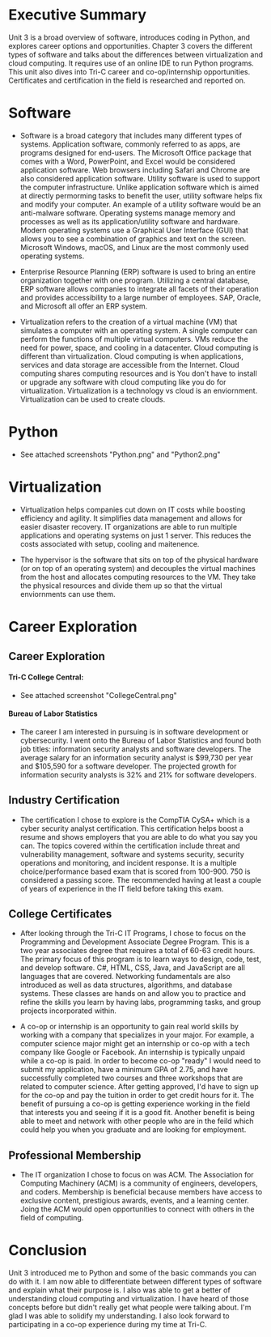 # Executive Summary
Unit 3 is a broad overview of software, introduces coding in Python, and explores career options and opportunities. Chapter 3 covers the different types of software and talks about the differences between virtualization and cloud computing. It requires use of an online IDE to run Python programs. This unit also dives into Tri-C career and co-op/internship opportunities. Certificates and certification in the field is researched and reported on.

# Software
* Software is a broad category that includes many different types of systems. Application software, commonly referred to as apps, are programs designed for end-users. The Microsoft Office package that comes with a Word, PowerPoint, and Excel would be considered application software. Web browsers including Safari and Chrome are also considered application software. Utility software is used to support the computer infrastructure. Unlike application software which is aimed at directly permorming tasks to benefit the user, utility software helps fix and modify your computer. An example of a utility software would be an anti-malware software. Operating systems manage memory and processes as well as its application/utility software and hardware. Modern operating systems use a Graphical User Interface (GUI) that allows you to see a combination of graphics and text on the screen. Microsoft Windows, macOS, and Linux are the most commonly used operating systems.

* Enterprise Resource Planning (ERP) software is used to bring an entire organization together with one program. Utilizing a central database, ERP software allows companies to integrate all facets of their operation and provides accessibility to a large number of employees. SAP, Oracle, and Microsoft all offer an ERP system.

* Virtualization refers to the creation of a virtual machine (VM) that simulates a computer with an operating system. A single computer can perform the functions of multiple virtual computers. VMs reduce the need for power, space, and cooling in a datacenter. Cloud computing is different than virtualization. Cloud computing is when applications, services and data storage are accessible from the Internet. Cloud computing shares computing resources and is You don't have to install or upgrade any software with cloud computing like you do for virtualization. Virtualization is a technology vs cloud is an enviornment. Virtualization can be used to create clouds.


# Python
* See attached screenshots "Python.png" and "Python2.png"

# Virtualization
* Virtualization helps companies cut down on IT costs while boosting efficiency and agility. It simplifies data management and allows for easier disaster recovery. IT organizations are able to run multiple applications and operating systems on just 1 server. This reduces the costs associated with setup, cooling and maitenence. 

* The hypervisor is the software that sits on top of the physical hardware (or on top of an operating system) and decouples the virtual machines from the host and allocates computing resources to the VM. They take the physical resources and divide them up so that the virtual enviornments can use them.

# Career Exploration

## Career Exploration

#### Tri-C College Central:
* See attached screenshot "CollegeCentral.png"

#### Bureau of Labor Statistics
* The career I am interested in pursuing is in software development or cybersecurity. I went onto the Bureau of Labor Statistics and found both job titles: information security analysts and software developers. The average salary for an information security analyst is $99,730 per year and $105,590 for a software developer. The projected growth for information security analysts is 32% and 21% for software developers.

## Industry Certification
* The certification I chose to explore is the CompTIA CySA+ which is a cyber security analyst certification. This certification helps boost a resume and shows employers that you are able to do what you say you can. The topics covered within the certification include threat and vulnerability management, software and systems security, security operations and monitoring, and incident response. It is a multiple choice/performance based exam that is scored from 100-900. 750 is considered a passing score. The recommended having at least a couple of years of experience in the IT field before taking this exam.

## College Certificates
* After looking through the Tri-C IT Programs, I chose to focus on the Programming and Development Associate Degree Program. This is a two year associates degree that requires a total of 60-63 credit hours. The primary focus of this program is to learn ways to design, code, test, and develop software. C#, HTML, CSS, Java, and JavaScript are all languages that are covered. Networking fundamentals are also introduced as well as data structures, algorithms, and database systems. These classes are hands on and allow you to practice and refine the skills you learn by having labs, programming tasks, and group projects incorporated within.

* A co-op or internship is an opportunity to gain real world skills by working with a company that specializes in your major. For example, a computer science major might get an internship or co-op with a tech company like Google or Facebook. An internship is typically unpaid while a co-op is paid. In order to become co-op "ready" I would need to submit my application, have a minimum GPA of 2.75, and have successfully completed two courses and three workshops that are related to computer science. After getting approved, I'd have to sign up for the co-op and pay the tuition in order to get credit hours for it. The benefit of pursuing a co-op is getting experience working in the field that interests you and seeing if it is a good fit. Another benefit is being able to meet and network with other people who are in the feild which could help you when you graduate and are looking for employment.

## Professional Membership
* The IT organization I chose to focus on was ACM. The Association for Computing Machinery (ACM) is a community of engineers, developers, and coders. Membership is beneficial because members have access to exclusive content, prestigious awards, events, and a learning center. Joing the ACM would open opportunities to connect with others in the field of computing.

# Conclusion
Unit 3 introduced me to Python and some of the basic commands you can do with it. I am now able to differentiate between different types of software and explain what their purpose is. I also was able to get a better of understanding cloud computing and virtualization. I have heard of those concepts before but didn't really get what people were talking about. I'm glad I was able to solidify my understanding. I also look forward to participating in a co-op experience during my time at Tri-C.
